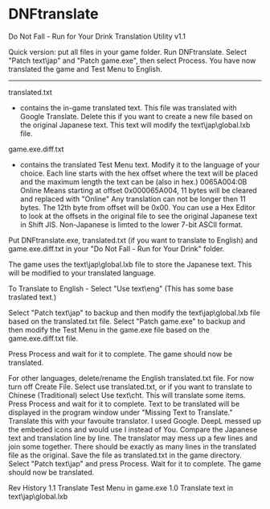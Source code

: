 # DNFtranslate
Do Not Fall - Run for Your Drink
Translation Utility
v1.1

Quick version:  put all files in your game folder.  Run DNFtranslate.  Select "Patch text\jap" and "Patch game.exe", then select Process.  You have now translated the game and Test Menu to English.

----------

translated.txt
- contains the in-game translated text.  This file was translated with Google Translate.  Delete this if you want to create a new file based on the original Japanese text.
This text will modify the text\jap\global.lxb file.

game.exe.diff.txt
- contains the translated Test Menu text.  Modify it to the language of your choice.
Each line starts with the hex offset where the text will be placed and the maximum length the text can be (also in hex.)
0065A004:0B Online
Means starting at offset 0x000065A004, 11 bytes will be cleared and replaced with "Online"
Any translation can not be longer then 11 bytes.  The 12th byte from offset will be 0x00.
You can use a Hex Editor to look at the offsets in the original file to see the original Japanese text in Shift JIS.
Non-Japanese is limted to the lower 7-bit ASCII format.

Put DNFtranslate.exe, translated.txt (if you want to translate to English) and game.exe.diff.txt in your "Do Not Fall - Run for Your Drink" folder.

The game uses the text\jap\global.lxb file to store the Japanese text.  This will be modified to your translated language.

To Translate to English - Select "Use text\eng" (This has some base traslated text.)

Select "Patch text\jap" to backup and then modify the text\jap\global.lxb file based on the translated.txt file.
Select "Patch game.exe"  to backup and then modify the Test Menu in the game.exe file based on the game.exe.diff.txt file.

Press Process and wait for it to complete.  The game should now be translated.

For other languages, delete/rename the English translated.txt file.
For now turn off Create File.
Select use translated.txt, or if you want to translate to Chinese (Traditional) select Use text\cht.  This will translate some items.
Press Process and wait for it to complete.
Text to be translated will be displayed in the program window under "Missing Text to Translate."
Translate this with your favouite translator.  I used Google.  DeepL messed up the embeded icons and would use I instead of You.
Compare the Japanese text and translation line by line.  The translator may mess up a few lines and join some together.  There should be exactly as many lines in the translated file as the original.
Save the file as translated.txt in the game directory.
Select "Patch text\jap" and press Process.  Wait for it to complete.  The game should now be translated.

Rev History
1.1 Translate Test Menu in game.exe
1.0 Translate text in text\jap\global.lxb
